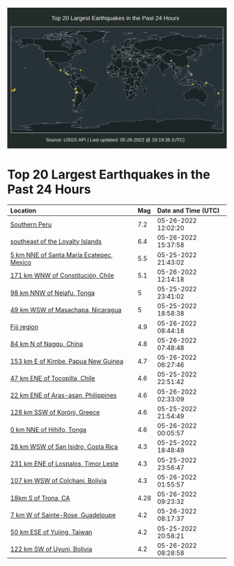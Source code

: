 ![Map](./map.png)

# Top 20 Largest Earthquakes in the Past 24 Hours

| Location | Mag | Date and Time (UTC) |
|:---|:---|:---|
| [Southern Peru](https://earthquake.usgs.gov/earthquakes/eventpage/us7000hcmn) | 7.2 | 05-26-2022 12:02:20 |
| [southeast of the Loyalty Islands](https://earthquake.usgs.gov/earthquakes/eventpage/us7000hcqw) | 6.4 | 05-26-2022 15:37:58 |
| [5 km NNE of Santa María Ecatepec, Mexico](https://earthquake.usgs.gov/earthquakes/eventpage/us7000hcir) | 5.5 | 05-25-2022 21:43:02 |
| [171 km WNW of Constitución, Chile](https://earthquake.usgs.gov/earthquakes/eventpage/us7000hcmq) | 5.1 | 05-26-2022 12:14:18 |
| [98 km NNW of Neiafu, Tonga](https://earthquake.usgs.gov/earthquakes/eventpage/us7000hcja) | 5 | 05-25-2022 23:41:02 |
| [49 km WSW of Masachapa, Nicaragua](https://earthquake.usgs.gov/earthquakes/eventpage/us7000hchh) | 5 | 05-25-2022 18:58:38 |
| [Fiji region](https://earthquake.usgs.gov/earthquakes/eventpage/us7000hclk) | 4.9 | 05-26-2022 08:44:18 |
| [84 km N of Nagqu, China](https://earthquake.usgs.gov/earthquakes/eventpage/us7000hcl7) | 4.8 | 05-26-2022 07:48:48 |
| [153 km E of Kimbe, Papua New Guinea](https://earthquake.usgs.gov/earthquakes/eventpage/us7000hckr) | 4.7 | 05-26-2022 06:27:46 |
| [47 km ENE of Tocopilla, Chile](https://earthquake.usgs.gov/earthquakes/eventpage/us7000hcj1) | 4.6 | 05-25-2022 22:51:42 |
| [22 km ENE of Aras-asan, Philippines](https://earthquake.usgs.gov/earthquakes/eventpage/us7000hcjx) | 4.6 | 05-26-2022 02:33:09 |
| [128 km SSW of Koróni, Greece](https://earthquake.usgs.gov/earthquakes/eventpage/us7000hcit) | 4.6 | 05-25-2022 21:54:49 |
| [0 km NNE of Hihifo, Tonga](https://earthquake.usgs.gov/earthquakes/eventpage/us7000hcjg) | 4.6 | 05-26-2022 00:05:57 |
| [28 km WSW of San Isidro, Costa Rica](https://earthquake.usgs.gov/earthquakes/eventpage/us7000hchg) | 4.3 | 05-25-2022 18:48:49 |
| [231 km ENE of Lospalos, Timor Leste](https://earthquake.usgs.gov/earthquakes/eventpage/us7000hcjf) | 4.3 | 05-25-2022 23:56:47 |
| [107 km WSW of Colchani, Bolivia](https://earthquake.usgs.gov/earthquakes/eventpage/us7000hcjt) | 4.3 | 05-26-2022 01:55:57 |
| [18km S of Trona, CA](https://earthquake.usgs.gov/earthquakes/eventpage/ci40027143) | 4.28 | 05-26-2022 09:23:32 |
| [7 km W of Sainte-Rose, Guadeloupe](https://earthquake.usgs.gov/earthquakes/eventpage/us7000hcld) | 4.2 | 05-26-2022 08:17:37 |
| [50 km ESE of Yujing, Taiwan](https://earthquake.usgs.gov/earthquakes/eventpage/us7000hcie) | 4.2 | 05-25-2022 20:58:21 |
| [122 km SW of Uyuni, Bolivia](https://earthquake.usgs.gov/earthquakes/eventpage/us7000hclh) | 4.2 | 05-26-2022 08:28:58 |
